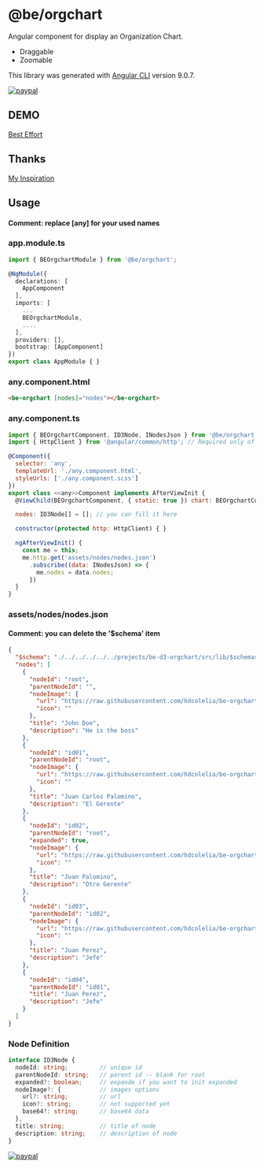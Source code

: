 # @be/orgchart

Angular component for display an Organization Chart.
- Draggable
- Zoomable

This library was generated with [Angular CLI](https://github.com/angular/angular-cli) version 9.0.7.

[![paypal](https://www.paypalobjects.com/en_US/i/btn/btn_donateCC_LG.gif)](https://www.paypal.com/cgi-bin/webscr?cmd=_s-xclick&hosted_button_id=JKGBMDGD4Q9NC)

## DEMO

[Best Effort](https://best-effort.web.app/orgchart-demo)

## Thanks

[My Inspiration](https://github.com/bumbeishvili/d3-organization-chart)

## Usage

#### Comment: replace [any] for your used names

### app.module.ts
```ts
import { BEOrgchartModule } from '@be/orgchart';

@NgModule({
  declarations: [
    AppComponent
  ],
  imports: [
    ...
    BEOrgchartModule,
    ....
  ],
  providers: [],
  bootstrap: [AppComponent] 
})
export class AppModule { }
```
### any.component.html
```html
<be-orgchart [nodes]="nodes"></be-orgchart>
```
### any.component.ts
```js 
import { BEOrgchartComponent, ID3Node, INodesJson } from '@be/orgchart';
import { HttpClient } from '@angular/common/http'; // Required only of nodes are requested via hhtp request

@Component({
  selector: 'any',
  templateUrl: './any.component.html',
  styleUrls: ['./any.component.scss'] 
})
export class <<any>>Component implements AfterViewInit {
  @ViewChild(BEOrgchartComponent, { static: true }) chart: BEOrgchartComponent;

  nodes: ID3Node[] = []; // you can fill it here

  constructor(protected http: HttpClient) { }

  ngAfterViewInit() {
    const me = this;
    me.http.get('assets/nodes/nodes.json')
      .subscribe((data: INodesJson) => {
        me.nodes = data.nodes; 
      })
  }
}
```

### assets/nodes/nodes.json 
#### Comment: you can delete the '$schema' item
```json
{
  "$schema": "./../../../../../projects/be-d3-orgchart/src/lib/$schemas/chart-schema.json",
  "nodes": [
    {
      "nodeId": "root",
      "parentNodeId": "",
      "nodeImage": {
        "url": "https://raw.githubusercontent.com/hdcolelia/be-orgchart/master/src/lib/assets/images/root.png",
        "icon": ""
      },
      "title": "John Doe",
      "description": "He is the boss"
    },
    {
      "nodeId": "id01",
      "parentNodeId": "root",
      "nodeImage": {
        "url": "https://raw.githubusercontent.com/hdcolelia/be-orgchart/master/src/lib/assets/images/id01.png",
        "icon": ""
      },
      "title": "Juan Carlos Palomino",
      "description": "El Gerente"
    },
    {
      "nodeId": "id02",
      "parentNodeId": "root",
      "expanded": true,
      "nodeImage": {
        "url": "https://raw.githubusercontent.com/hdcolelia/be-orgchart/master/src/lib/assets/images/id02.png",
        "icon": ""
      },
      "title": "Juan Palomino",
      "description": "Otro Gerente"
    },
    {
      "nodeId": "id03",
      "parentNodeId": "id02",
      "nodeImage": {
        "url": "https://raw.githubusercontent.com/hdcolelia/be-orgchart/master/src/lib/assets/images/id03.png",
        "icon": ""
      },
      "title": "Juan Perez",
      "description": "Jefe"
    },
    {
      "nodeId": "id04",
      "parentNodeId": "id01",
      "title": "Juan Perez",
      "description": "Jefe"
    }
  ]
}
```

### Node Definition
```ts
interface ID3Node {
  nodeId: string;         // unique id
  parentNodeId: string;   // parent id -- blank for root
  expanded?: boolean;     // expande if you want to init expanded
  nodeImage?: {           // images options
    url?: string;         // url
    icon?: string;        // not supported yet
    base64?: string;      // base64 data
  },
  title: string;          // title of node
  description: string;    // description of node
}
```

[![paypal](https://www.paypalobjects.com/en_US/i/btn/btn_donateCC_LG.gif)](https://www.paypal.com/cgi-bin/webscr?cmd=_s-xclick&hosted_button_id=JKGBMDGD4Q9NC)

